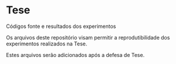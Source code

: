 # Tese
Códigos fonte e resultados dos experimentos

Os arquivos deste repositório visam permitir a reprodutibilidade dos experimentos realizados na Tese.

Estes arquivos serão adicionados após a defesa de Tese.
